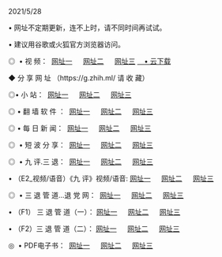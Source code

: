 <p>2021/5/28
<p>• 网址不定期更新，连不上时，请不同时间再试试。
<p>• 建议用谷歌或火狐官方浏览器访问。
<p>◎  • 视 频： 
<a href="http://hie.aud.bar/" target="_blank">网址一</a> 　 
<a href="http://htn.aud.bar/" target="_blank">网址二</a> 　 
<a href="http://hpx.aud.bar/b.html" target="_blank">网址三</a>
<a href="https://yadi.sk/d/d0sUeAOpal3njw" target="_blank">　• 云下载 </a></p>
<p>◆ 分 享 网 址 （https://g.zhih.ml/ 请 收 藏） </p>

<p>◎•  小 站：  
<a href="http://hie.aud.bar/f.html" target="_blank">网址一</a> 　 
<a href="http://htn.aud.bar/h.html" target="_blank">网址二</a> 　 
<a href="http://hpx.aud.bar/k/" target="_blank">网址三</a></p><p>

<p>◎  • 翻 墙 软 件 ：  
<a href="http://hie.aud.bar/ff/" target="_blank">网址一</a> 　 
<a href="http://htn.aud.bar/s/read/a1_nd.html" target="_blank">网址二</a> 　 
<a href="http://hpx.aud.bar/ff/index.html" target="_blank">网址三</a></p>
<p>◎  • 每 日 新 闻：  
<a href="http://hie.aud.bar/day/" target="_blank">网址一</a> 　 
<a href="http://htn.aud.bar/day/" target="_blank">网址二</a> 　 
<a href="http://htn.aud.bar/day/index.html" target="_blank">网址三</a></p>
<p>◎   • 短 波 分 享：  
<a href="http://hie.aud.bar/h/" target="_blank">网址一</a> 　 
<a href="http://hpx.aud.bar/h/" target="_blank">网址二</a> 　 
<a href="http://htn.aud.bar/h/index.html" target="_blank">网址三</a></p>
<p>◎   • 九 评.三 退：  
<a href="http://hie.aud.bar/t/" target="_blank">网址一</a> 　 
<a href="http://hpx.aud.bar/v2/index.html" target="_blank">网址二</a> 　 
<a href="http://htn.aud.bar/tt/index.html" target="_blank">网址三</a> 　</p>
<p>  • （E2_视频/语音）《九 评》视频/语音: 
<a href="http://hie.aud.bar/7738.html" target="_blank">网址一</a> 　 
<a href="http://hpx.aud.bar/7614.html" target="_blank">网址二</a> 　 
<a href="http://htn.aud.bar/7633.html" target="_blank">网址三</a></p>
<p>◎   • 三 退 管 道...退 党 网：  
<a href="http://hie.aud.bar/go/td1.html" target="_blank">网址一</a> 　 
<a href="http://hpx.aud.bar/go/td2.html" target="_blank">网址二</a> 　 
<a href="http://htn.aud.bar/go/td3.html" target="_blank">网址三</a></p>
<p>  • （F1） 三 退 管 道（一）： 
<a href="http://hie.aud.bar/dd/" target="_blank">网址一</a> 　 
<a href="http://hpx.aud.bar/s/read/a1_tdx.html" target="_blank">网址二</a> 　 
<a href="http://htn.aud.bar/dd/" target="_blank">网址三</a></p>
<p>  • （F2）三 退 管 道（二）： 
<a href="http://hpx.aud.bar/d/" target="_blank">网址一</a> 　 
<a href="http://hie.aud.bar/d/index.html" target="_blank">网址二</a> 　 
<a href="http://htn.aud.bar/d/" target="_blank">网址三</a></p>
<p>◎   • PDF电子书：  
<a href="http://hie.aud.bar/p/" target="_blank">网址一</a> 　 
<a href="http://htn.aud.bar/p/index.html" target="_blank">网址二</a> 　 
<a href="http://hpx.aud.bar/p/" target="_blank">网址三</a></p>
